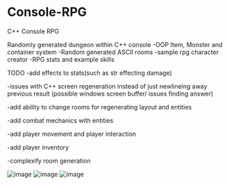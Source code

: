 # Console-RPG
C++ Console RPG

Randomly generated dungeon within C++ console
-OOP Item, Monster and container system
-Random generated ASCII rooms
-sample rpg character creator
-RPG stats and example skills

TODO
-add effects to stats(such as str effecting damage)

-issues with C++ screen regeneration instead of just newlineing away previous result (possible windows screen buffer/ issues finding answer)

-add ability to change rooms for regenerating layout and entities

-add combat mechanics with entities

-add player movement and player interaction

-add player inventory

-complexify room generation

![image](https://github.com/JohnARobinson/Console-RPG/assets/64566444/76f199da-dfa5-4093-afaf-5b5023dcb656)
![image](https://github.com/JohnARobinson/Console-RPG/assets/64566444/0d5a7bd4-3925-41dd-9a6e-15cf1bc718ab)
![image](https://github.com/JohnARobinson/Console-RPG/assets/64566444/eed71134-fa72-4532-ba27-5613629fa7ca)
